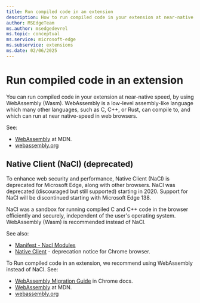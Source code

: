 ```yaml
---
title: Run compiled code in an extension
description: How to run compiled code in your extension at near-native speed, by using WebAssembly (Wasm).
author: MSEdgeTeam
ms.author: msedgedevrel
ms.topic: conceptual
ms.service: microsoft-edge
ms.subservice: extensions
ms.date: 02/06/2025
---
```

# Run compiled code in an extension

You can run compiled code in your extension at near-native speed, by using WebAssembly (Wasm).  WebAssembly is a low-level assembly-like language which many other languages, such as C, C++, or Rust, can compile to, and which can run at near native-speed in web browsers.

See:
* [WebAssembly](https://developer.mozilla.org/docs/WebAssembly) at MDN.
* [webassembly.org](https://webassembly.org)


<!-- ====================================================================== -->
## Native Client (NaCl) (deprecated)

To enhance web security and performance, Native Client (NaCl) is deprecated for Microsoft Edge, along with other browsers.  NaCl was deprecated (discouraged but still supported) starting in 2020.  Support for NaCl will be discontinued starting with Microsoft Edge 138.

NaCl was a sandbox for running compiled C and C++ code in the browser efficiently and securely, independent of the user's operating system.  WebAssembly (Wasm) is recommended instead of NaCl.

See also:
* [Manifest - Nacl Modules](https://developer.chrome.com/docs/extensions/mv2/manifest/nacl-modules)
* [Native Client](https://developer.chrome.com/docs/native-client) - deprecation notice for Chrome browser.
<!-- todo: link to deprecation notices for other browsers -->

To Run compiled code in an extension, we recommend using WebAssembly instead of NaCl.  See: 
* [WebAssembly Migration Guide](https://developer.chrome.com/docs/native-client/migration) in Chrome docs.
* [WebAssembly](https://developer.mozilla.org/docs/WebAssembly) at MDN.
* [webassembly.org](https://webassembly.org)


<!-- ====================================================================== -->
<!-- ## See also -->
<!-- all links in article -->
<!-- up to date 2025/02/06 but commented out b/c not needed unless article is longer -->

<!-- 
WebAssembly (Wasm):
* [WebAssembly](https://developer.mozilla.org/docs/WebAssembly) at MDN.
* [WebAssembly Migration Guide](https://developer.chrome.com/docs/native-client/migration) in Chrome docs.
* [webassembly.org](https://webassembly.org)

Native Client (NaCl):
* [Manifest - Nacl Modules](https://developer.chrome.com/docs/extensions/mv2/manifest/nacl-modules) in Chrome docs.
* [Native Client](https://developer.chrome.com/docs/native-client) - deprecation notice for Chrome browser. 
-->
